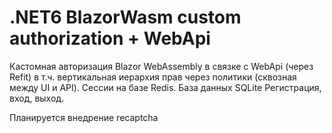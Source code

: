 # .NET6 BlazorWasm custom authorization + WebApi
Кастомная авторизация Blazor WebAssembly в связке с WebApi (через Refit) в т.ч. вертикальная иерархия прав через политики (сквозная между UI и API). Сессии на базе Redis. База данных SQLite
Регистрация, вход, выход.

Планируется внедрение recaptcha
